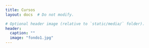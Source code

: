 ```yaml
---
title: Cursos
layout: docs  # Do not modify.

# Optional header image (relative to `static/media/` folder).
header:
  caption: ""
  image: "fondo1.jpg"
---
```


